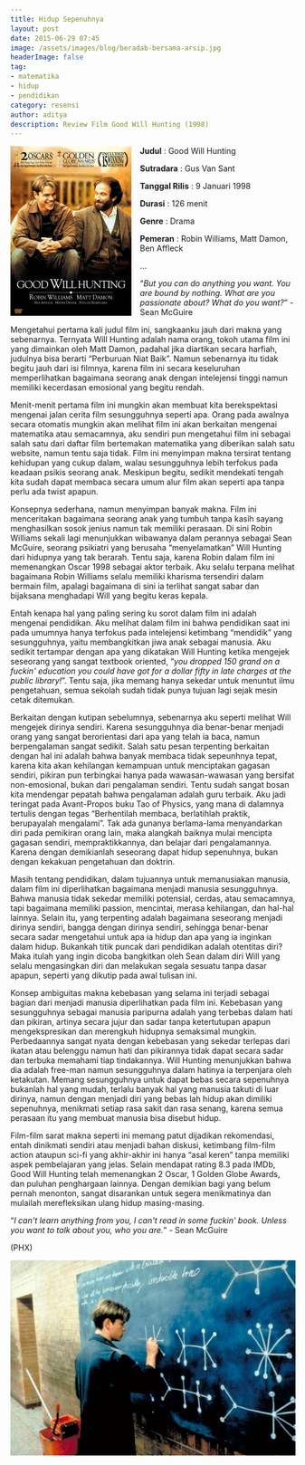 ```yaml
---
title: Hidup Sepenuhnya
layout: post
date: 2015-06-29 07:45
image: /assets/images/blog/beradab-bersama-arsip.jpg
headerImage: false
tag:
- matematika
- hidup
- pendidikan
category: resensi
author: aditya
description: Review Film Good Will Hunting (1998)
---
```


<img class="image" src="/assets/images/film/good-will-hunting.jpg" alt="cover film Good Will Hunting" height="300px" align="left" style="PADDING-RIGHT: 15px;">

__Judul__ : Good Will Hunting

__Sutradara__ : Gus Van Sant

__Tanggal Rilis__ : 9 Januari 1998

__Durasi__  : 126 menit

__Genre__ : Drama

__Pemeran__ : Robin Williams, Matt Damon, Ben Affleck

... 

“_But you can do anything you want. You are bound by nothing. What are you passionate about? What do you want?_” - Sean McGuire

Mengetahui pertama kali judul film ini, sangkaanku jauh dari makna yang sebenarnya. Ternyata Will Hunting adalah nama orang, tokoh utama film ini yang dimainkan oleh Matt Damon, padahal jika diartikan secara harfiah, judulnya bisa berarti “Perburuan Niat Baik”. Namun sebenarnya itu tidak begitu jauh dari isi filmnya, karena film ini secara keseluruhan memperlihatkan bagaimana seorang anak dengan intelejensi tinggi namun memiliki kecerdasan emosional yang begitu rendah.

Menit-menit pertama film ini mungkin akan membuat kita berekspektasi mengenai jalan cerita film sesungguhnya seperti apa. Orang pada awalnya secara otomatis mungkin akan melihat film ini akan berkaitan mengenai matematika atau semacamnya, aku sendiri pun mengetahui film ini sebagai salah satu dari daftar film bertemakan matematika yang diberikan salah satu website, namun tentu saja tidak. Film ini menyimpan makna tersirat tentang kehidupan yang cukup dalam, walau sesungguhnya lebih terfokus pada keadaan psikis seorang anak. Meskipun begitu, sedikit mendekati tengah kita sudah dapat membaca secara umum alur film akan seperti apa tanpa perlu ada twist apapun.

Konsepnya sederhana, namun menyimpan banyak makna. Film ini menceritakan bagaimana seorang anak yang tumbuh tanpa kasih sayang menghasilkan sosok jenius namun tak memiliki perasaan. Di sini Robin Williams sekali lagi menunjukkan wibawanya dalam perannya sebagai Sean McGuire, seorang psikiatri yang berusaha “menyelamatkan” Will Hunting dari hidupnya yang tak berarah. Tentu saja, karena Robin dalam film ini memenangkan Oscar 1998 sebagai aktor terbaik. Aku selalu terpana melihat bagaimana Robin Williams selalu memiliki kharisma tersendiri dalam bermain film, apalagi bagaimana di sini ia terlihat sangat sabar dan bijaksana menghadapi Will yang begitu keras kepala. 

Entah kenapa hal yang paling sering ku sorot dalam film ini adalah mengenai pendidikan. Aku melihat dalam film ini bahwa pendidikan saat ini pada umumnya hanya terfokus pada intelejensi ketimbang “mendidik” yang sesungguhnya, yaitu membangkitkan jiwa anak sebagai manusia. Aku sedikit tertampar dengan apa yang dikatakan Will Hunting ketika mengejek seseorang yang sangat textbook oriented, “_you dropped 150 grand on a fuckin' education you could have got for a dollar fifty in late charges at the public library!_”. Tentu saja, jika memang hanya sekedar untuk menuntut ilmu pengetahuan, semua sekolah sudah tidak punya tujuan lagi sejak mesin cetak ditemukan.

Berkaitan dengan kutipan sebelumnya, sebenarnya aku seperti melihat Will mengejek dirinya sendiri. Karena sesungguhnya dia benar-benar menjadi orang yang sangat berorientasi dari apa yang telah ia baca, namun berpengalaman sangat sedikit. Salah satu pesan terpenting berkaitan dengan hal ini adalah bahwa banyak membaca tidak sepeunhnya tepat, karena kita akan kehilangan kemampuan untuk menciptakan gagasan sendiri, pikiran pun terbingkai hanya pada wawasan-wawasan yang bersifat non-emosional, bukan dari pengalaman sendiri. Tentu sudah sangat bosan kita mendengar pepatah bahwa pengalaman adalah guru terbaik. Aku jadi teringat pada Avant-Propos buku Tao of Physics, yang mana di dalamnya tertulis dengan tegas “Berhentilah membaca, berlatihlah praktik, berupayalah mengalami”. Tak ada gunanya berlama-lama menyandarkan diri pada pemikiran orang lain, maka alangkah baiknya mulai mencipta gagasan sendiri, mempraktikkannya, dan belajar dari pengalamannya. Karena dengan demikianlah seseorang dapat hidup sepenuhnya, bukan dengan kekakuan pengetahuan dan doktrin.

Masih tentang pendidikan, dalam tujuannya untuk memanusiakan manusia, dalam film ini diperlihatkan bagaimana menjadi manusia sesungguhnya. Bahwa manusia tidak sekedar memiliki potensial, cerdas, atau semacamnya, tapi bagaimana memiliki passion, mencintai, merasa kehilangan, dan hal-hal lainnya. Selain itu, yang terpenting adalah bagaimana seseorang menjadi dirinya sendiri, bangga dengan dirinya sendiri, sehingga benar-benar secara sadar mengetahui untuk apa ia hidup dan apa yang ia inginkan dalam hidup. Bukankah titik puncak dari pendidikan adalah otentitas diri? Maka itulah yang ingin dicoba bangkitkan oleh Sean dalam diri Will yang selalu mengasingkan diri dan melakukan segala sesuatu tanpa dasar apapun, seperti yang dikutip pada awal tulisan ini.

Konsep ambiguitas makna kebebasan yang selama ini terjadi sebagai bagian dari menjadi manusia diperlihatkan pada film ini. Kebebasan yang sesungguhnya sebagai manusia paripurna adalah yang terbebas dalam hati dan pikiran, artinya secara jujur dan sadar tanpa ketertutupan apapun mengekspresikan dan merengkuh hidupnya semaksimal mungkin. Perbedaannya sangat nyata dengan kebebasan yang sekedar terlepas dari ikatan atau belenggu namun hati dan pikirannya tidak dapat secara sadar dan terbuka memahami tiap tindakannya. Will Hunting menunjukkan bahwa dia adalah free-man namun sesungguhnya dalam hatinya ia terpenjara oleh ketakutan. Memang sesungguhnya untuk dapat bebas secara sepenuhnya bukanlah hal yang mudah, terlalu banyak hal yang manusia takuti di luar dirinya, namun dengan menjadi diri yang bebas lah hidup akan dimiliki sepenuhnya, menikmati setiap rasa sakit dan rasa senang, karena semua perasaan itu yang membuat manusia bisa disebut hidup.

Film-film sarat makna seperti ini memang patut dijadikan rekomendasi, entah dinikmati sendiri atau menjadi bahan diskusi, ketimbang film-film action ataupun sci-fi yang akhir-akhir ini hanya “asal keren” tanpa memiliki aspek pembelajaran yang jelas. Selain mendapat rating 8.3 pada IMDb, Good Will Hunting telah memenangkan 2 Oscar, 1 Golden Globe Awards, dan puluhan penghargaan lainnya. Dengan demikian bagi yang belum pernah menonton, sangat disarankan untuk segera menikmatinya dan mulailah merefleksikan ulang hidup masing-masing.

“_I can't learn anything from you, I can't read in some fuckin' book. Unless you want to talk about you, who you are._” - Sean McGuire

(PHX)

<img class="image" src="/assets/images/film/good-will-hunting-1.jpg" alt="">